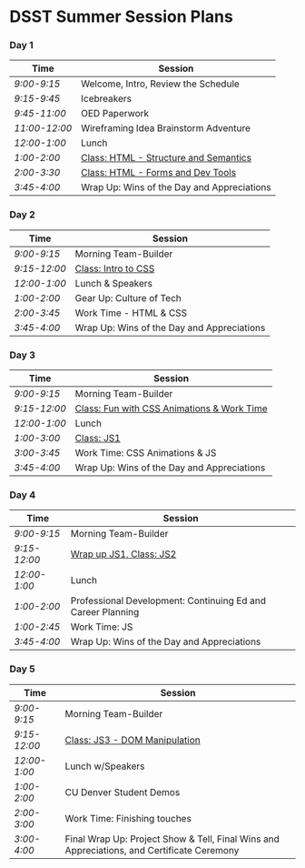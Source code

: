 # DSST Summer Session Plans

<!-- Intro slide deck https://slides.com/thatpamiam/what-is-front-end-engineering/ -->


### Day 1

|Time           |Session         |
|---            |---             |
|*9:00-9:15*    | Welcome, Intro, Review the Schedule |
|*9:15-9:45*    | Icebreakers |
|*9:45-11:00*   | OED Paperwork|
|*11:00-12:00*  | Wireframing Idea Brainstorm Adventure|
|*12:00-1:00*   | Lunch|
|*1:00-2:00*    | [Class: HTML - Structure and Semantics](sessions/intro-to-html-1.md)|
|*2:00-3:30*    | [Class: HTML - Forms and Dev Tools](sessions/intro-to-html-2.md)|
|*3:45-4:00*    | Wrap Up: Wins of the Day and Appreciations |

### Day 2

|Time           |Session         |
|---            |---             |
|*9:00-9:15*    | Morning Team-Builder |
|*9:15-12:00*   | [Class: Intro to CSS](sessions/css-1.md)|
|*12:00-1:00*   | Lunch & Speakers|
|*1:00-2:00*    | Gear Up: Culture of Tech|
|*2:00-3:45*    | Work Time - HTML & CSS|
|*3:45-4:00*    | Wrap Up: Wins of the Day and Appreciations |

### Day 3

|Time           |Session         |
|---            |---             |
|*9:00-9:15*    | Morning Team-Builder |
|*9:15-12:00*   | [Class: Fun with CSS Animations & Work Time](sessions/intro-to-css-animations.md)|
|*12:00-1:00*   | Lunch|
|*1:00-3:00*    | [Class: JS1](sessions/js-1.md)|
|*3:00-3:45*    | Work Time: CSS Animations & JS |
|*3:45-4:00*    | Wrap Up: Wins of the Day and Appreciations |

### Day 4

|Time           |Session         |
|---            |---             |
|*9:00-9:15*    | Morning Team-Builder |
|*9:15-12:00*   | [Wrap up JS1, Class: JS2](sessions/js-2.md)|
|*12:00-1:00*   | Lunch|
|*1:00-2:00*    | Professional Development: Continuing Ed and Career Planning |
|*1:00-2:45*    | Work Time: JS|
|*3:45-4:00*    | Wrap Up: Wins of the Day and Appreciations |

### Day 5

|Time           |Session         |
|---            |---             |
|*9:00-9:15*    | Morning Team-Builder |
|*9:15-12:00*   | [Class: JS3 - DOM Manipulation](sessions/js-3.md)|
|*12:00-1:00*   | Lunch w/Speakers|
|*1:00-2:00*    | CU Denver Student Demos|
|*2:00-3:00*    | Work Time: Finishing touches|
|*3:00-4:00*    | Final Wrap Up: Project Show & Tell, Final Wins and Appreciations, and Certificate Ceremony |
